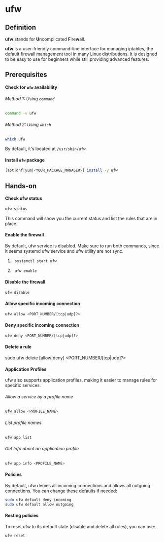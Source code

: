 # ufw

## Definition

**ufw** stands for **U**ncomplicated **F**ire**w**all.

**ufw** is a user-friendly command-line interface for managing iptables, the default firewall management tool in many Linux distributions. It is designed to be easy to use for beginners while still providing advanced features.

## Prerequisites

#### Check for `ufw` availability

###### Method 1: Using `command`
```bash
command -v ufw
```

###### Method 2: Using `which`
```bash
which ufw
```

By default, it's located at `/usr/sbin/ufw`.

#### Install `ufw` package
```bash
[apt|dnf|yum|<YOUR_PACKAGE_MANAGER>] install -y ufw
```

## Hands-on
#### Check ufw status
```bash
ufw status
```
This command will show you the current status and list the rules that are in place.

#### Enable the firewall

By default, ufw service is disabled.
Make sure to run both commands, since it seems systemd ufw service and ufw utility are not sync.
1. ```bash
    systemctl start ufw
   ```
2. ```bash
    ufw enable
   ```

#### Disable the firewall
```bash
ufw disable
```

#### Allow specific incoming connection
```bash
ufw allow <PORT_NUMBER/[tcp|udp]?>
```

#### Deny specific incoming connection
```bash
ufw deny <PORT_NUMBER/[tcp|udp]?>
```

#### Delete a rule
sudo ufw delete [allow|deny] <PORT_NUMBER/[tcp|udp]?>

#### Application Profiles
ufw also supports application profiles, making it easier to manage rules for specific services.
###### Allow a service by a profile name
```bash
ufw allow <PROFILE_NAME>
```
###### List profile names
```bash
ufw app list
```
###### Get Info about an application profile
```bash
ufw app info <PROFILE_NAME>
```

#### Policies
By default, ufw denies all incoming connections and allows all outgoing connections.
You can change these defaults if needed:
```bash
sudo ufw default deny incoming
sudo ufw default allow outgoing
```

#### Resting policies
To reset ufw to its default state (disable and delete all rules), you can use:
```bash
ufw reset
```